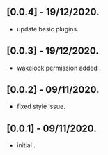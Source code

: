 ## [0.0.4] - 19/12/2020.

* update basic plugins.

## [0.0.3] - 19/12/2020.

* wakelock permission added .

## [0.0.2] - 09/11/2020.

* fixed style issue.

## [0.0.1] - 09/11/2020.
* initial .

